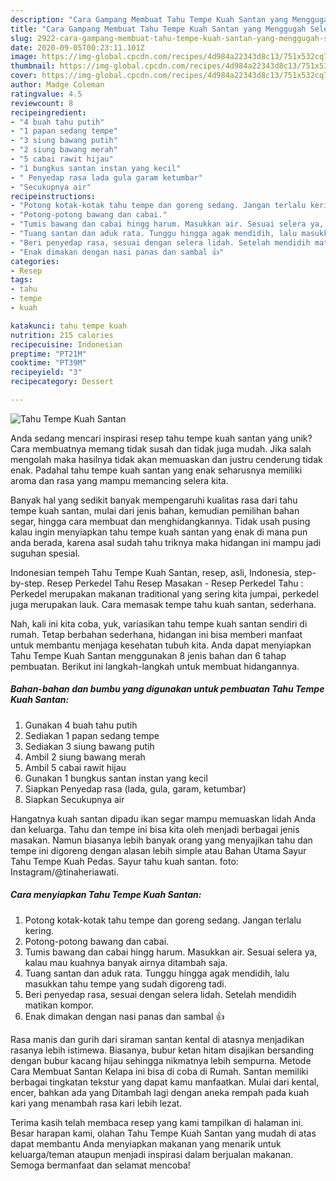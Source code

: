 ```yaml
---
description: "Cara Gampang Membuat Tahu Tempe Kuah Santan yang Menggugah Selera"
title: "Cara Gampang Membuat Tahu Tempe Kuah Santan yang Menggugah Selera"
slug: 2922-cara-gampang-membuat-tahu-tempe-kuah-santan-yang-menggugah-selera
date: 2020-09-05T00:23:11.101Z
image: https://img-global.cpcdn.com/recipes/4d984a22343d8c13/751x532cq70/tahu-tempe-kuah-santan-foto-resep-utama.jpg
thumbnail: https://img-global.cpcdn.com/recipes/4d984a22343d8c13/751x532cq70/tahu-tempe-kuah-santan-foto-resep-utama.jpg
cover: https://img-global.cpcdn.com/recipes/4d984a22343d8c13/751x532cq70/tahu-tempe-kuah-santan-foto-resep-utama.jpg
author: Madge Coleman
ratingvalue: 4.5
reviewcount: 8
recipeingredient:
- "4 buah tahu putih"
- "1 papan sedang tempe"
- "3 siung bawang putih"
- "2 siung bawang merah"
- "5 cabai rawit hijau"
- "1 bungkus santan instan yang kecil"
- " Penyedap rasa lada gula garam ketumbar"
- "Secukupnya air"
recipeinstructions:
- "Potong kotak-kotak tahu tempe dan goreng sedang. Jangan terlalu kering."
- "Potong-potong bawang dan cabai."
- "Tumis bawang dan cabai hingg harum. Masukkan air. Sesuai selera ya, kalau mau kuahnya banyak airnya ditambah saja."
- "Tuang santan dan aduk rata. Tunggu hingga agak mendidih, lalu masukkan tahu tempe yang sudah digoreng tadi."
- "Beri penyedap rasa, sesuai dengan selera lidah. Setelah mendidih matikan kompor."
- "Enak dimakan dengan nasi panas dan sambal 👍"
categories:
- Resep
tags:
- tahu
- tempe
- kuah

katakunci: tahu tempe kuah 
nutrition: 215 calories
recipecuisine: Indonesian
preptime: "PT21M"
cooktime: "PT39M"
recipeyield: "3"
recipecategory: Dessert

---
```



![Tahu Tempe Kuah Santan](https://img-global.cpcdn.com/recipes/4d984a22343d8c13/751x532cq70/tahu-tempe-kuah-santan-foto-resep-utama.jpg)

Anda sedang mencari inspirasi resep tahu tempe kuah santan yang unik? Cara membuatnya memang tidak susah dan tidak juga mudah. Jika salah mengolah maka hasilnya tidak akan memuaskan dan justru cenderung tidak enak. Padahal tahu tempe kuah santan yang enak seharusnya memiliki aroma dan rasa yang mampu memancing selera kita.

Banyak hal yang sedikit banyak mempengaruhi kualitas rasa dari tahu tempe kuah santan, mulai dari jenis bahan, kemudian pemilihan bahan segar, hingga cara membuat dan menghidangkannya. Tidak usah pusing kalau ingin menyiapkan tahu tempe kuah santan yang enak di mana pun anda berada, karena asal sudah tahu triknya maka hidangan ini mampu jadi suguhan spesial.

Indonesian tempeh Tahu Tempe Kuah Santan, resep, asli, Indonesia, step-by-step. Resep Perkedel Tahu Resep Masakan - Resep Perkedel Tahu : Perkedel merupakan makanan traditional yang sering kita jumpai, perkedel juga merupakan lauk. Cara memasak tempe tahu kuah santan, sederhana.


Nah, kali ini kita coba, yuk, variasikan tahu tempe kuah santan sendiri di rumah. Tetap berbahan sederhana, hidangan ini bisa memberi manfaat untuk membantu menjaga kesehatan tubuh kita. Anda dapat menyiapkan Tahu Tempe Kuah Santan menggunakan 8 jenis bahan dan 6 tahap pembuatan. Berikut ini langkah-langkah untuk membuat hidangannya.

<!--inarticleads1-->

##### Bahan-bahan dan bumbu yang digunakan untuk pembuatan Tahu Tempe Kuah Santan:

1. Gunakan 4 buah tahu putih
1. Sediakan 1 papan sedang tempe
1. Sediakan 3 siung bawang putih
1. Ambil 2 siung bawang merah
1. Ambil 5 cabai rawit hijau
1. Gunakan 1 bungkus santan instan yang kecil
1. Siapkan  Penyedap rasa (lada, gula, garam, ketumbar)
1. Siapkan Secukupnya air


Hangatnya kuah santan dipadu ikan segar mampu memuaskan lidah Anda dan keluarga. Tahu dan tempe ini bisa kita oleh menjadi berbagai jenis masakan. Namun biasanya lebih banyak orang yang menyajikan tahu dan tempe ini digoreng dengan alasan lebih simple atau Bahan Utama Sayur Tahu Tempe Kuah Pedas. Sayur tahu kuah santan. foto: Instagram/@tinaheriawati. 

<!--inarticleads2-->

##### Cara menyiapkan Tahu Tempe Kuah Santan:

1. Potong kotak-kotak tahu tempe dan goreng sedang. Jangan terlalu kering.
1. Potong-potong bawang dan cabai.
1. Tumis bawang dan cabai hingg harum. Masukkan air. Sesuai selera ya, kalau mau kuahnya banyak airnya ditambah saja.
1. Tuang santan dan aduk rata. Tunggu hingga agak mendidih, lalu masukkan tahu tempe yang sudah digoreng tadi.
1. Beri penyedap rasa, sesuai dengan selera lidah. Setelah mendidih matikan kompor.
1. Enak dimakan dengan nasi panas dan sambal 👍


Rasa manis dan gurih dari siraman santan kental di atasnya menjadikan rasanya lebih istimewa. Biasanya, bubur ketan hitam disajikan bersanding dengan bubur kacang hijau sehingga nikmatnya lebih sempurna. Metode Cara Membuat Santan Kelapa ini bisa di coba di Rumah. Santan memiliki berbagai tingkatan tekstur yang dapat kamu manfaatkan. Mulai dari kental, encer, bahkan ada yang Ditambah lagi dengan aneka rempah pada kuah kari yang menambah rasa kari lebih lezat. 

Terima kasih telah membaca resep yang kami tampilkan di halaman ini. Besar harapan kami, olahan Tahu Tempe Kuah Santan yang mudah di atas dapat membantu Anda menyiapkan makanan yang menarik untuk keluarga/teman ataupun menjadi inspirasi dalam berjualan makanan. Semoga bermanfaat dan selamat mencoba!
